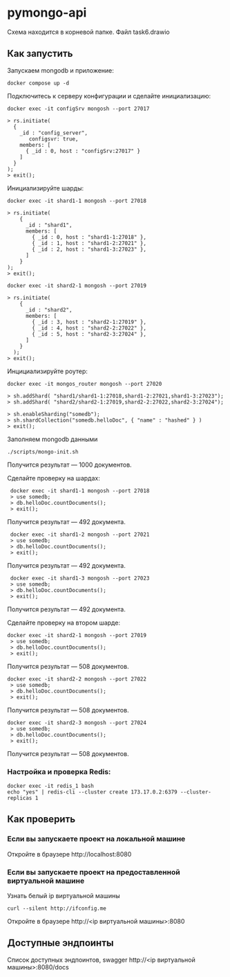 # pymongo-api

Схема находится в корневой папке. Файл task6.drawio

## Как запустить

Запускаем mongodb и приложение:

```shell
docker compose up -d
```
Подключитесь к серверу конфигурации и сделайте инициализацию:

```shell
docker exec -it configSrv mongosh --port 27017

> rs.initiate(
  {
    _id : "config_server",
       configsvr: true,
    members: [
      { _id : 0, host : "configSrv:27017" }
    ]
  }
);
> exit();
```
Инициализируйте шарды:
```shell
docker exec -it shard1-1 mongosh --port 27018

> rs.initiate(
    {
      _id : "shard1",
      members: [
        { _id : 0, host : "shard1-1:27018" },
        { _id : 1, host : "shard1-2:27021" },
        { _id : 2, host : "shard1-3:27023" },
      ]
    }
);
> exit();

docker exec -it shard2-1 mongosh --port 27019

> rs.initiate(
    {
      _id : "shard2",
      members: [
        { _id : 3, host : "shard2-1:27019" },
        { _id : 4, host : "shard2-2:27022" },
        { _id : 5, host : "shard2-3:27024" },
      ]
    }
  );
> exit();
```

Инцициализируйте роутер:
```shell
docker exec -it mongos_router mongosh --port 27020

> sh.addShard( "shard1/shard1-1:27018,shard1-2:27021,shard1-3:27023");
> sh.addShard( "shard2/shard2-1:27019,shard2-2:27022,shard2-3:27024");

> sh.enableSharding("somedb");
> sh.shardCollection("somedb.helloDoc", { "name" : "hashed" } )
> exit();
```

Заполняем mongodb данными

```shell
./scripts/mongo-init.sh
```

Получится результат — 1000 документов.

Сделайте проверку на шардах:

```shell
 docker exec -it shard1-1 mongosh --port 27018
 > use somedb;
 > db.helloDoc.countDocuments();
 > exit();
```
Получится результат — 492 документа.

```shell
 docker exec -it shard1-2 mongosh --port 27021
 > use somedb;
 > db.helloDoc.countDocuments();
 > exit();
```
Получится результат — 492 документа.

```shell
 docker exec -it shard1-3 mongosh --port 27023
 > use somedb;
 > db.helloDoc.countDocuments();
 > exit();
```
Получится результат — 492 документа.

Сделайте проверку на втором шарде:
```shell
docker exec -it shard2-1 mongosh --port 27019
 > use somedb;
 > db.helloDoc.countDocuments();
 > exit();
```
Получится результат — 508 документов.

```shell
docker exec -it shard2-2 mongosh --port 27022
 > use somedb;
 > db.helloDoc.countDocuments();
 > exit();
```
Получится результат — 508 документов.

```shell
docker exec -it shard2-3 mongosh --port 27024
 > use somedb;
 > db.helloDoc.countDocuments();
 > exit();
```
Получится результат — 508 документов.

### Настройка и проверка Redis:
```shell
docker exec -it redis_1 bash
echo "yes" | redis-cli --cluster create 173.17.0.2:6379 --cluster-replicas 1 
```

## Как проверить

### Если вы запускаете проект на локальной машине

Откройте в браузере http://localhost:8080

### Если вы запускаете проект на предоставленной виртуальной машине

Узнать белый ip виртуальной машины

```shell
curl --silent http://ifconfig.me
```

Откройте в браузере http://<ip виртуальной машины>:8080

## Доступные эндпоинты

Список доступных эндпоинтов, swagger http://<ip виртуальной машины>:8080/docs
